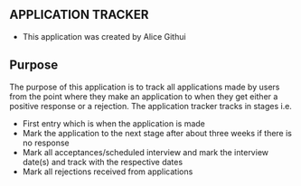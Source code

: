 ## APPLICATION TRACKER
- This application was created by Alice Githui

## Purpose
The purpose of this application is to track all applications made by users from the point where they make an application to when they get either a positive response or a rejection. The application tracker tracks in stages i.e.
- First entry which is when the application is made
- Mark the application to the next stage after about three weeks if there is no response 
- Mark all acceptances/scheduled interview and mark the interview date(s) and track with the respective dates
- Mark all rejections received from applications
